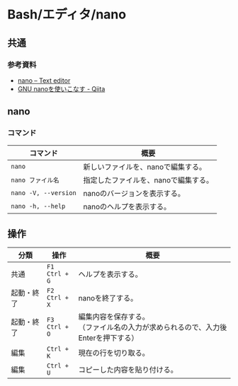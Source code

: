 # Bash/エディタ/nano

## 共通

### 参考資料

- [nano – Text editor](https://www.nano-editor.org/)
- [GNU nanoを使いこなす - Qiita](https://qiita.com/snct_hu/items/971d512c26dd8b3a3b3c)

## nano

### コマンド

| コマンド             | 概要                                 |
| -------------------- | ------------------------------------ |
| `nano`               | 新しいファイルを、nanoで編集する。   |
| `nano ファイル名`    | 指定したファイルを、nanoで編集する。 |
| `nano -V, --version` | nanoのバージョンを表示する。         |
| `nano -h, --help`    | nanoのヘルプを表示する。             |

## 操作

| 分類       | 操作                 | 概要                                                         |
| ---------- | -------------------- | ------------------------------------------------------------ |
| 共通       | `F1`<br />`Ctrl + G` | ヘルプを表示する。                                           |
| 起動・終了 | `F2`<br />`Ctrl + X` | nanoを終了する。                                             |
| 起動・終了 | `F3`<br />`Ctrl + O` | 編集内容を保存する。<br />（ファイル名の入力が求められるので、入力後Enterを押下する） |
| 編集       | `Ctrl + K`           | 現在の行を切り取る。                                         |
| 編集       | `Ctrl + U`           | コピーした内容を貼り付ける。                                 |
